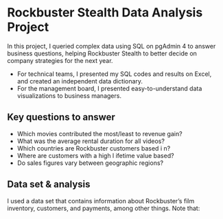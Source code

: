 # Rockbuster Stealth Data Analysis Project
In this project, I queried complex data using SQL on pgAdmin 4 to answer business questions, helping Rockbuster Stealth to better decide on company strategies for the next year.
 - For technical teams, I presented my SQL codes and results on Excel, and created an independent data dictionary.
 - For the management board, I presented easy-to-understand data visualizations to business managers.

## Key questions to answer
- Which movies contributed the most/least to revenue gain?
- What was the average rental duration for all videos?
- Which countries are Rockbuster customers based i n?
- Where are customers with a high l ifetime value based?
- Do sales figures vary between geographic regions?

## Data set & analysis
I used a data set that contains information about Rockbuster’s film inventory, customers, and payments, among other things. Note that:
